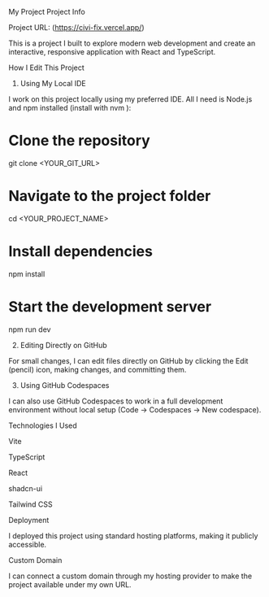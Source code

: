 My Project
Project Info

Project URL: (https://civi-fix.vercel.app/)

This is a project I built to explore modern web development and create an interactive, responsive application with React and TypeScript.

How I Edit This Project
1. Using My Local IDE

I work on this project locally using my preferred IDE. All I need is Node.js and npm installed (install with nvm
):

# Clone the repository
git clone <YOUR_GIT_URL>

# Navigate to the project folder
cd <YOUR_PROJECT_NAME>

# Install dependencies
npm install

# Start the development server
npm run dev

2. Editing Directly on GitHub

For small changes, I can edit files directly on GitHub by clicking the Edit (pencil) icon, making changes, and committing them.

3. Using GitHub Codespaces

I can also use GitHub Codespaces to work in a full development environment without local setup (Code → Codespaces → New codespace).

Technologies I Used

Vite

TypeScript

React

shadcn-ui

Tailwind CSS

Deployment

I deployed this project using standard hosting platforms, making it publicly accessible.

Custom Domain

I can connect a custom domain through my hosting provider to make the project available under my own URL.
 
 
